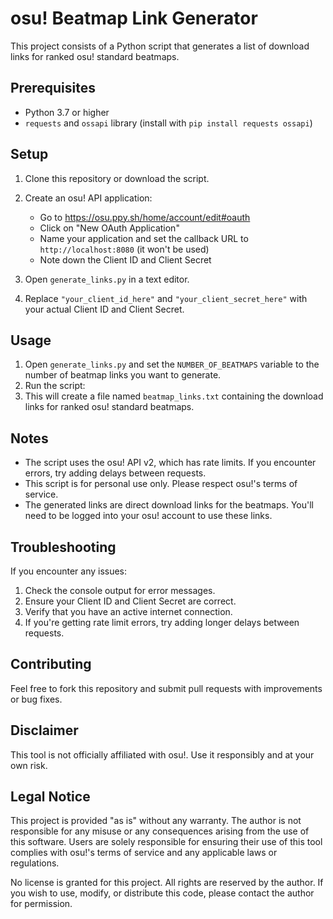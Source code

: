 # osu! Beatmap Link Generator

This project consists of a Python script that generates a list of download links for ranked osu! standard beatmaps.

## Prerequisites

- Python 3.7 or higher
- `requests` and `ossapi` library (install with `pip install requests ossapi`)

## Setup

1. Clone this repository or download the script.
2. Create an osu! API application:
   - Go to https://osu.ppy.sh/home/account/edit#oauth
   - Click on "New OAuth Application"
   - Name your application and set the callback URL to `http://localhost:8080` (it won't be used)
   - Note down the Client ID and Client Secret

3. Open `generate_links.py` in a text editor.
4. Replace `"your_client_id_here"` and `"your_client_secret_here"` with your actual Client ID and Client Secret.

## Usage

1. Open `generate_links.py` and set the `NUMBER_OF_BEATMAPS` variable to the number of beatmap links you want to generate.
2. Run the script:
3. This will create a file named `beatmap_links.txt` containing the download links for ranked osu! standard beatmaps.

## Notes

- The script uses the osu! API v2, which has rate limits. If you encounter errors, try adding delays between requests.
- This script is for personal use only. Please respect osu!'s terms of service.
- The generated links are direct download links for the beatmaps. You'll need to be logged into your osu! account to use these links.

## Troubleshooting

If you encounter any issues:
1. Check the console output for error messages.
2. Ensure your Client ID and Client Secret are correct.
3. Verify that you have an active internet connection.
4. If you're getting rate limit errors, try adding longer delays between requests.

## Contributing

Feel free to fork this repository and submit pull requests with improvements or bug fixes.

## Disclaimer

This tool is not officially affiliated with osu!. Use it responsibly and at your own risk.

## Legal Notice

This project is provided "as is" without any warranty. The author is not responsible for any misuse or any consequences arising from the use of this software. Users are solely responsible for ensuring their use of this tool complies with osu!'s terms of service and any applicable laws or regulations.

No license is granted for this project. All rights are reserved by the author. If you wish to use, modify, or distribute this code, please contact the author for permission.
